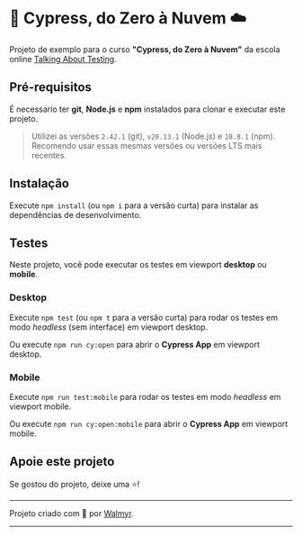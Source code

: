 # 🌲 Cypress, do Zero à Nuvem ☁️

Projeto de exemplo para o curso **"Cypress, do Zero à Nuvem"** da escola online [Talking About Testing](https://talkingabouttesting.com).

## Pré-requisitos

É necessário ter **git**, **Node.js** e **npm** instalados para clonar e executar este projeto.

> Utilizei as versões `2.42.1` (git), `v20.13.1` (Node.js) e `10.8.1` (npm). Recomendo usar essas mesmas versões ou versões LTS mais recentes.

## Instalação

Execute `npm install` (ou `npm i` para a versão curta) para instalar as dependências de desenvolvimento.

## Testes

Neste projeto, você pode executar os testes em viewport **desktop** ou **mobile**.

### Desktop

Execute `npm test` (ou `npm t` para a versão curta) para rodar os testes em modo _headless_ (sem interface) em viewport desktop.

Ou execute `npm run cy:open` para abrir o **Cypress App** em viewport desktop.

### Mobile

Execute `npm run test:mobile` para rodar os testes em modo _headless_ em viewport mobile.

Ou execute `npm run cy:open:mobile` para abrir o **Cypress App** em viewport mobile.

## Apoie este projeto

Se gostou do projeto, deixe uma ⭐️!

---

Projeto criado com 💚 por [Walmyr](https://walmyr.dev).

---
